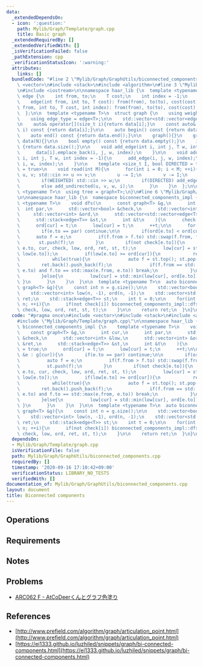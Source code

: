 ```yaml
---
data:
  _extendedDependsOn:
  - icon: ':question:'
    path: Mylib/Graph/Template/graph.cpp
    title: Basic graph
  _extendedRequiredBy: []
  _extendedVerifiedWith: []
  _isVerificationFailed: false
  _pathExtension: cpp
  _verificationStatusIcon: ':warning:'
  attributes:
    links: []
  bundledCode: "#line 2 \"Mylib/Graph/GraphUtils/biconnected_components.cpp\"\n#include\
    \ <vector>\n#include <stack>\n#include <algorithm>\n#line 3 \"Mylib/Graph/Template/graph.cpp\"\
    \n#include <iostream>\n\nnamespace haar_lib {\n  template <typename T>\n  struct\
    \ edge {\n    int from, to;\n    T cost;\n    int index = -1;\n    edge(){}\n\
    \    edge(int from, int to, T cost): from(from), to(to), cost(cost){}\n    edge(int\
    \ from, int to, T cost, int index): from(from), to(to), cost(cost), index(index){}\n\
    \  };\n\n  template <typename T>\n  struct graph {\n    using weight_type = T;\n\
    \    using edge_type = edge<T>;\n\n    std::vector<std::vector<edge<T>>> data;\n\
    \n    auto& operator[](size_t i){return data[i];}\n    const auto& operator[](size_t\
    \ i) const {return data[i];}\n\n    auto begin() const {return data.begin();}\n\
    \    auto end() const {return data.end();}\n\n    graph(){}\n    graph(int N):\
    \ data(N){}\n\n    bool empty() const {return data.empty();}\n    int size() const\
    \ {return data.size();}\n\n    void add_edge(int i, int j, T w, int index = -1){\n\
    \      data[i].emplace_back(i, j, w, index);\n    }\n\n    void add_undirected(int\
    \ i, int j, T w, int index = -1){\n      add_edge(i, j, w, index);\n      add_edge(j,\
    \ i, w, index);\n    }\n\n    template <size_t I, bool DIRECTED = true, bool WEIGHTED\
    \ = true>\n    void read(int M){\n      for(int i = 0; i < M; ++i){\n        int\
    \ u, v; std::cin >> u >> v;\n        u -= I;\n        v -= I;\n        T w = 1;\n\
    \        if(WEIGHTED) std::cin >> w;\n        if(DIRECTED) add_edge(u, v, w, i);\n\
    \        else add_undirected(u, v, w, i);\n      }\n    }\n  };\n\n  template\
    \ <typename T>\n  using tree = graph<T>;\n}\n#line 6 \"Mylib/Graph/GraphUtils/biconnected_components.cpp\"\
    \n\nnamespace haar_lib {\n  namespace biconnected_components_impl {\n    template\
    \ <typename T>\n    void dfs(\n      const graph<T> &g,\n      int cur,\n    \
    \  int par,\n      std::vector<bool> &check,\n      std::vector<int> &low,\n \
    \     std::vector<int> &ord,\n      std::vector<std::vector<edge<T>>> &ret,\n\
    \      std::stack<edge<T>> &st,\n      int &t\n    ){\n      check[cur] = true;\n\
    \      ord[cur] = t;\n      low[cur] = t;\n      ++t;\n\n      for(auto &e : g[cur]){\n\
    \        if(e.to == par) continue;\n\n        if(ord[e.to] < ord[cur]){\n    \
    \      auto f = e;\n          if(f.from > f.to) std::swap(f.from, f.to);\n   \
    \       st.push(f);\n        }\n        if(not check[e.to]){\n          dfs(g,\
    \ e.to, cur, check, low, ord, ret, st, t);\n          low[cur] = std::min(low[cur],\
    \ low[e.to]);\n          if(low[e.to] >= ord[cur]){\n            ret.emplace_back();\n\
    \            while(true){\n              auto f = st.top(); st.pop();\n      \
    \        ret.back().push_back(f);\n              if(f.from == std::min(e.from,\
    \ e.to) and f.to == std::max(e.from, e.to)) break;\n            }\n          }\n\
    \        }else{\n          low[cur] = std::min(low[cur], ord[e.to]);\n       \
    \ }\n      }\n    }\n  }\n\n  template <typename T>\n  auto biconnected_components(const\
    \ graph<T> &g){\n    const int n = g.size();\n\n    std::vector<bool> check(n);\n\
    \    std::vector<int> low(n, -1), ord(n, -1);\n    std::vector<std::vector<edge<T>>>\
    \ ret;\n    std::stack<edge<T>> st;\n    int t = 0;\n\n    for(int i = 0; i <\
    \ n; ++i){\n      if(not check[i]) biconnected_components_impl::dfs(g, i, -1,\
    \ check, low, ord, ret, st, t);\n    }\n\n    return ret;\n  }\n}\n"
  code: "#pragma once\n#include <vector>\n#include <stack>\n#include <algorithm>\n\
    #include \"Mylib/Graph/Template/graph.cpp\"\n\nnamespace haar_lib {\n  namespace\
    \ biconnected_components_impl {\n    template <typename T>\n    void dfs(\n  \
    \    const graph<T> &g,\n      int cur,\n      int par,\n      std::vector<bool>\
    \ &check,\n      std::vector<int> &low,\n      std::vector<int> &ord,\n      std::vector<std::vector<edge<T>>>\
    \ &ret,\n      std::stack<edge<T>> &st,\n      int &t\n    ){\n      check[cur]\
    \ = true;\n      ord[cur] = t;\n      low[cur] = t;\n      ++t;\n\n      for(auto\
    \ &e : g[cur]){\n        if(e.to == par) continue;\n\n        if(ord[e.to] < ord[cur]){\n\
    \          auto f = e;\n          if(f.from > f.to) std::swap(f.from, f.to);\n\
    \          st.push(f);\n        }\n        if(not check[e.to]){\n          dfs(g,\
    \ e.to, cur, check, low, ord, ret, st, t);\n          low[cur] = std::min(low[cur],\
    \ low[e.to]);\n          if(low[e.to] >= ord[cur]){\n            ret.emplace_back();\n\
    \            while(true){\n              auto f = st.top(); st.pop();\n      \
    \        ret.back().push_back(f);\n              if(f.from == std::min(e.from,\
    \ e.to) and f.to == std::max(e.from, e.to)) break;\n            }\n          }\n\
    \        }else{\n          low[cur] = std::min(low[cur], ord[e.to]);\n       \
    \ }\n      }\n    }\n  }\n\n  template <typename T>\n  auto biconnected_components(const\
    \ graph<T> &g){\n    const int n = g.size();\n\n    std::vector<bool> check(n);\n\
    \    std::vector<int> low(n, -1), ord(n, -1);\n    std::vector<std::vector<edge<T>>>\
    \ ret;\n    std::stack<edge<T>> st;\n    int t = 0;\n\n    for(int i = 0; i <\
    \ n; ++i){\n      if(not check[i]) biconnected_components_impl::dfs(g, i, -1,\
    \ check, low, ord, ret, st, t);\n    }\n\n    return ret;\n  }\n}\n"
  dependsOn:
  - Mylib/Graph/Template/graph.cpp
  isVerificationFile: false
  path: Mylib/Graph/GraphUtils/biconnected_components.cpp
  requiredBy: []
  timestamp: '2020-09-16 17:10:42+09:00'
  verificationStatus: LIBRARY_NO_TESTS
  verifiedWith: []
documentation_of: Mylib/Graph/GraphUtils/biconnected_components.cpp
layout: document
title: Biconnected components
---
```


## Operations

## Requirements

## Notes

## Problems

- [ARC062 F - AtCoDeerくんとグラフ色塗り](https://atcoder.jp/contests/arc062/tasks/arc062_d)

## References

- [http://www.prefield.com/algorithm/graph/articulation_point.html](http://www.prefield.com/algorithm/graph/articulation_point.html)
- [https://ei1333.github.io/luzhiled/snippets/graph/bi-connected-components.html](https://ei1333.github.io/luzhiled/snippets/graph/bi-connected-components.html)
